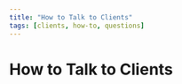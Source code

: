 ```yaml
---
title: "How to Talk to Clients"
tags: [clients, how-to, questions]
---
```


# How to Talk to Clients